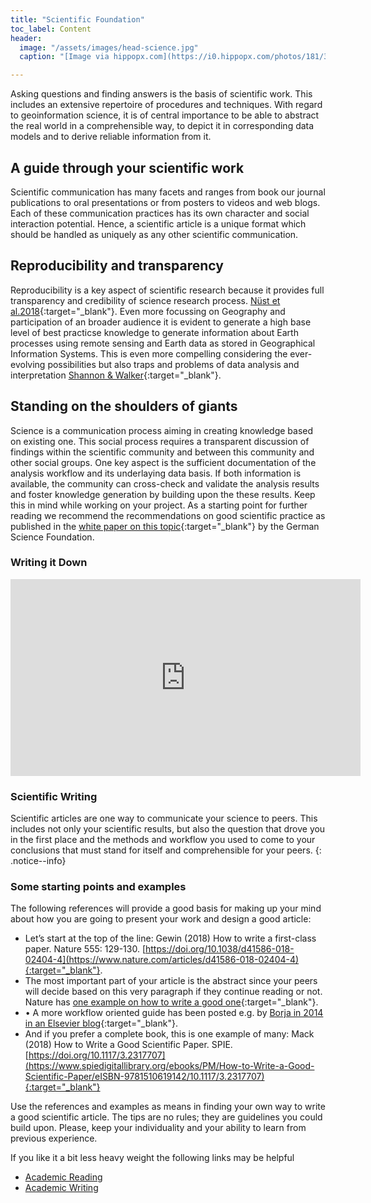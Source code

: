 ```yaml
---
title: "Scientific Foundation"
toc_label: Content
header:
  image: "/assets/images/head-science.jpg"
  caption: "[Image via hippopx.com](https://i0.hippopx.com/photos/181/303/784/figures-statistics-money-world-preview.jpg)"

---
```

Asking questions and finding answers is the basis of scientific work. This includes an extensive repertoire of procedures and techniques.  With regard to geoinformation science, it is of central importance to be able to abstract the real world in a comprehensible way, to depict it in corresponding data models and to derive reliable information from it.


<!--more-->

## A guide through your scientific work
Scientific communication has many facets and ranges from book our journal publications to oral presentations or from posters to videos and web blogs. Each of these communication practices has its own character and social interaction potential. Hence, a scientific article is a unique format which should be handled as uniquely as any other scientific communication.

## Reproducibility and transparency

Reproducibility is a key aspect of scientific research because it provides full transparency and credibility of science research process. [Nüst et al.2018](https://dx.doi.org/10.7717%2Fpeerj.5072){:target="_blank"}. Even more focussing on Geography and participation of an broader audience it is evident to generate a high base level of best practicse knowledge to generate information about Earth processes using remote sensing and Earth data as stored in Geographical Information Systems. This is even more compelling considering the ever-evolving possibilities but also traps and problems of data analysis and interpretation [Shannon & Walker](https://doi.org/10.1080/13658816.2018.1464167){:target="_blank"}.


## Standing on the shoulders of giants

Science is a communication process aiming in creating knowledge based on existing one. This social process requires a transparent discussion of findings within the scientific community and between this community and other social groups. One key aspect is the sufficient documentation of the analysis workflow and its underlaying data basis. If both information is available, the community can cross-check and validate the analysis results and foster knowledge generation by building upon the these results. Keep this in mind while working on your project. As a starting point for further reading we recommend the recommendations on good scientific practice as published in the [white paper on this topic](http://www.dfg.de/en/research_funding/principles_dfg_funding/good_scientific_practice/index.html){:target="_blank"} by the German Science Foundation. 

### Writing it Down

<iframe width="560" height="315" src="https://www.youtube-nocookie.com/embed/BSUMBBFjxrY" frameborder="0" allow="accelerometer; autoplay; encrypted-media; gyroscope; picture-in-picture" allowfullscreen></iframe>

### Scientific Writing
Scientific articles are one way to communicate your science to peers. This includes not only your scientific results, but also the question that drove you in the first place and the methods and workflow you used to come to your conclusions that must stand for itself and comprehensible for your peers.
{: .notice--info} 

### Some starting points and examples
The following references will provide a good basis for making up your mind about how you are going to present your work and design a good article:
* Let’s start at the top of the line: Gewin (2018) How to write a first-class paper. Nature 555: 129-130. [https://doi.org/10.1038/d41586-018-02404-4](https://www.nature.com/articles/d41586-018-02404-4){:target="_blank"}.
* The most important part of your article is the abstract since your peers will decide based on this very paragraph if they continue reading or not. Nature has [one example on how to write a good one](https://www.nature.com/documents/nature-summary-paragraph.pdf){:target="_blank"}.
* •	A more workflow oriented guide has been posted e.g. by [Borja in 2014 in an Elsevier blog](https://www.elsevier.com/connect/11-steps-to-structuring-a-science-paper-editors-will-take-seriously){:target="_blank"}.
* And if you prefer a complete book, this is one example of many: Mack (2018) How to Write a Good Scientific Paper. SPIE. [https://doi.org/10.1117/3.2317707](https://www.spiedigitallibrary.org/ebooks/PM/How-to-Write-a-Good-Scientific-Paper/eISBN-9781510619142/10.1117/3.2317707){:target="_blank"}

Use the references and examples as means in finding your own way to write a good scientific article. The tips are no rules; they are guidelines you could build upon. Please, keep your individuality and your ability to learn from previous experience.

If you like it a bit less heavy weight the following links may be helpful

* [Academic Reading](https://writingcenter.gmu.edu/guides/strategies-for-reading-academic-articles)
* [Academic Writing](https://libraries.indiana.edu/sites/default/files/Develop_a_Research_Question.pdf)


